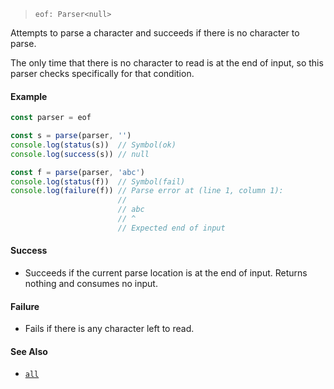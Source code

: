 <!--
 Copyright (c) 2020 Thomas J. Otterson
 
 This software is released under the MIT License.
 https://opensource.org/licenses/MIT
-->

> `eof: Parser<null>`

Attempts to parse a character and succeeds if there is no character to parse.

The only time that there is no character to read is at the end of input, so this parser checks specifically for that condition.

#### Example

```javascript
const parser = eof

const s = parse(parser, '')
console.log(status(s))  // Symbol(ok)
console.log(success(s)) // null

const f = parse(parser, 'abc')
console.log(status(f))  // Symbol(fail)
console.log(failure(f)) // Parse error at (line 1, column 1):
                        //
                        // abc
                        // ^
                        // Expected end of input
```

#### Success

* Succeeds if the current parse location is at the end of input. Returns nothing and consumes no input.

#### Failure

* Fails if there is any character left to read.

#### See Also

* [`all`](all.md)